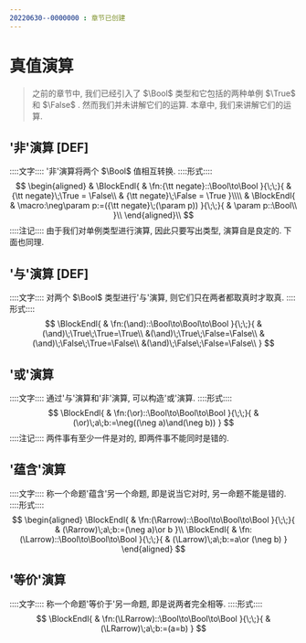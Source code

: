 ```yaml
---
20220630--0000000 : 章节已创建
---
```

# 真值演算
> 之前的章节中, 我们已经引入了 $\Bool$ 类型和它包括的两种单例 $\True$ 和 $\False$ . 然而我们并未讲解它们的运算. 
> 本章中, 我们来讲解它们的运算. 

## '非'演算 [DEF]
::::文字::::
'非'演算将两个 $\Bool$ 值相互转换. 
::::形式::::
$$
\begin{aligned}
    & \BlockEndl{
        & \fn:{\tt negate}::\Bool\to\Bool
    }{\;\;}{
        & {\tt negate}\;\True = \False\\
        & {\tt negate}\;\False = \True
    }\\\\
    & \BlockEndl{
        & \macro:\neg\param p:=({\tt negate}\;(\param p))
    }{\;\;}{
        & \param p::\Bool\\
    }\\
\end{aligned}\\
$$
::::注记::::
由于我们对单例类型进行演算, 因此只要写出类型, 演算自是良定的. 下面也同理. 

## '与'演算 [DEF]
::::文字::::
对两个 $\Bool$ 类型进行'与'演算, 则它们只在两者都取真时才取真. 
::::形式::::
$$
\BlockEndl{
    & \fn:(\and)::\Bool\to\Bool\to\Bool
}{\;\;}{
    &(\and)\;\True\;\True=\True\\
    &(\and)\;\True\;\False=\False\\
    &(\and)\;\False\;\True=\False\\
    &(\and)\;\False\;\False=\False\\
}
$$

## '或'演算
::::文字::::
通过'与'演算和'非'演算, 可以构造'或'演算. 
::::形式::::
$$
\BlockEndl{
    & \fn:(\or)::\Bool\to\Bool\to\Bool
}{\;\;}{
    & (\or)\;a\;b:=\neg((\neg a)\and(\neg b))
}
$$
::::注记::::
两件事有至少一件是对的, 即两件事不能同时是错的. 

## '蕴含'演算
::::文字::::
称一个命题'蕴含'另一个命题, 即是说当它对时, 另一命题不能是错的. 
::::形式::::
$$
\begin{aligned}
\BlockEndl{
    & \fn:(\Rarrow)::\Bool\to\Bool\to\Bool
}{\;\;}{
    & (\Rarrow)\;a\;b:=(\neg a)\or b
}\\
\BlockEndl{
    & \fn:(\Larrow)::\Bool\to\Bool\to\Bool
}{\;\;}{
    & (\Larrow)\;a\;b:=a\or (\neg b)
}
\end{aligned}
$$

## '等价'演算
::::文字::::
称一个命题'等价于'另一命题, 即是说两者完全相等. 
::::形式::::
$$
\BlockEndl{
    & \fn:(\LRarrow)::\Bool\to\Bool\to\Bool
}{\;\;}{
    & (\LRarrow)\;a\;b:=(a=b)
}
$$
